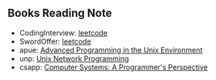 ## Books Reading Note

- CodingInterview: [leetcode](https://leetcode-cn.com/problemset/lcci/)
- SwordOffer: [leetcode](https://leetcode-cn.com/problemset/lcof/)
- apue: [Advanced Programming in the Unix Environment](http://www.apuebook.com)
- unp: [Unix Network Programming](https://www.masterraghu.com/subjects/np/introduction/unix_network_programming_v1.3/toc.html)
- csapp: [Computer Systems: A Programmer's Perspective](http://www.csapp.cs.cmu.edu)
